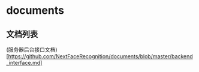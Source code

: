 # documents
## 文档列表
(服务器后台接口文档)[https://github.com/NextFaceRecognition/documents/blob/master/backend_interface.md]
